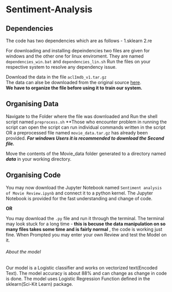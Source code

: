 # Sentiment-Analysis

## Dependencies
The code has two dependencies which are as follows - 
1.sklearn
2.re

For downloading and installing depeindencies two files are given for windows and the other one for linux enviroment. They are named `dependencies_win.bat` and `dependencies_lin.sh`
Run the files on your respective system to resolve any dependency issue.


Download the data in the file `aclImdb_v1.tar.gz`<br>
The data can alse be downloaded from the original source <a href ="http://ai.stanford.edu/~amaas/data/sentiment/">here</a>.<br>
**We have to organize the file before using it to train our system.**

## Organising Data

Navigate to the Folder where the file was downloaded and Run the shell script named `preprocess.sh`
**Those who encounter problem in running the script can open the script can run individual commands written in the script OR a preprocessed file named `movie_data.tar.gz` has already been provided.
**_For windows Users it is recommended to download the Second file._**

Move the contents of the Movie_data folder generated to a directory named **_data_** in your working directory.

## Organising Code
You may now download the Jupyter Notebook named `Sentiment analysis of Movie Review.ipynb` and connect it to a python kernel.
The Jupyter Notebook is provided for the fast understanding and change of code.

**OR**

You may download the `.py` file and run it through the terminal.
The terminal may look stuck for a long time - **this is becuse the data manipulation on so many files takes some time and is fairly normal** , the code is working just fine.
When Prompted you may enter your own Review and test the Model on it.


###### About the model

Our model is a Logistic classifier and works on vectorized text(Encoded Text).
The model accuracy is about 88% and can change as change in code is done.
The model uses Logistic Regression Function defined in the sklearn(Sci-Kit Learn) package.
